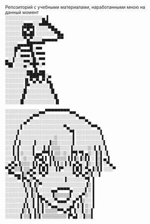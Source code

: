 Репозиторий с учебными материалами, наработанными мною на данный момент<br>
░░░░░░░░░░░░▄▐<br>
░░░░░░▄▄▄░░▄██▄<br>
░░░░░▐▀█▀▌░░░░▀█▄<br>
░░░░░▐█▄█▌░░░░░░▀█▄<br>
░░░░░░▀▄▀░░░▄▄▄▄▄▀▀<br>
░░░░▄▄▄██▀▀▀▀<br>
░░░█▀▄▄▄█░▀▀<br>
░░░▌░▄▄▄▐▌▀▀▀<br>
▄░▐░░░▄▄░█░▀▀<br>
▀█▌░░░▄░▀█▀░▀<br>
░░░░░░░▄▄▐▌▄▄<br>
░░░░░░░▀███▀█░▄<br>
░░░░░░▐▌▀▄▀▄▀▐▄<br>
░░░░░░▐▀░░░░░░▐▌<br>
░░░░░░█░░░░░░░░█<br>
░░░░░▐▌░░░░░░░░░█<br>
░░░░░█░░░░░░░░░░▐▌<br>

░░░░░░░░░░░▄▄▀▀▀▀▀▀▀▀▄▄<br>
░░░░░░░░▄▀▀░░░░░░░░░░░░▀▄▄<br>
░░░░░░▄▀░░░░░░░░░░░░░░░░░░▀▄<br>
░░░░░▌░░░░░░░░░░░░░▀▄░░░░░░░▀▀▄<br>
░░░░▌░░░░░░░░░░░░░░░░▀▌░░░░░░░░▌<br>
░░░▐░░░░░░░░░░░░▒░░░░░▌░░░░░░░░▐<br>
░░░▌▐░░░░▐░░░░▐▒▒░░░░░▌░░░░░░░░░▌<br>
░░▐░▌░░░░▌░░▐░▌▒▒▒░░░▐░░░░░▒░▌▐░▐<br>
░░▐░▌▒░░░▌▄▄▀▀▌▌▒▒░▒░▐▀▌▀▌▄▒░▐▒▌░▌<br>
░░░▌▌░▒░░▐▀▄▌▌▐▐▒▒▒▒▐▐▐▒▐▒▌▌░▐▒▌▄▐<br>
░▄▀▄▐▒▒▒░▌▌▄▀▄▐░▌▌▒▐░▌▄▀▄░▐▒░▐▒▌░▀▄<br>
▀▄▀▒▒▌▒▒▄▀░▌█▐░░▐▐▀░░░▌█▐░▀▄▐▒▌▌░░░▀<br>
░▀▀▄▄▐▒▀▄▀░▀▄▀░░░░░░░░▀▄▀▄▀▒▌░▐<br>
░░░░▀▐▀▄▒▀▄░░░░░░░░▐░░░░░░▀▌▐<br>
░░░░░░▌▒▌▐▒▀░░░░░░░░░░░░░░▐▒▐<br>
░░░░░░▐░▐▒▌░░░░▄▄▀▀▀▀▄░░░░▌▒▐<br>
░░░░░░░▌▐▒▐▄░░░▐▒▒▒▒▒▌░░▄▀▒░▐<br>
░░░░░░▐░░▌▐▐▀▄░░▀▄▄▄▀░▄▀▐▒░░▐<br>
░░░░░░▌▌░▌▐░▌▒▀▄▄░░░░▄▌▐░▌▒░▐<br>
░░░░░▐▒▐░▐▐░▌▒▒▒▒▀▀▄▀▌▐░░▌▒░▌<br>
░░░░░▌▒▒▌▐▒▌▒▒▒▒▒▒▒▒▐▀▄▌░▐▒▒▌﻿<br>
